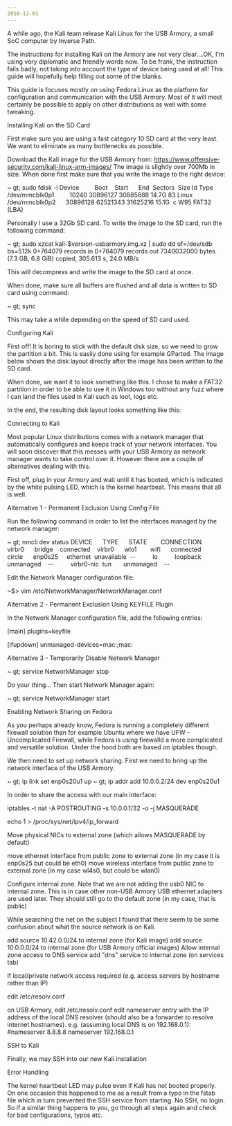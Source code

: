 ```yaml
---
2016-12-01
---
```


A while ago, the Kali team release Kali Linux for the USB Armory, a small SoC computer by Inverse Path.

The instructions for installing Kali on the Armory are not very clear....OK, I'm using very diplomatic and friendly words now. To be frank, the instruction fails badly, not taking into account the type of device being used at all! This guide will hopefully help filling out some of the blanks.

This guide is focuses mostly on using Fedora Linux as the platform for configuration and communication with the USB Armory. Most of it will most certainly be possible to apply on other distributions as well with some tweaking.

Installing Kali on the SD Card

First make sure you are using a fast category 10 SD card at the very least. We want to eliminate as many bottlenecks as possible.

Download the Kali image for the USB Armory from:
https://www.offensive-security.com/kali-linux-arm-images/
The image is slightly over 700Mb in size. When done first make sure that you write the image to the right device:

~
gt; sudo fdisk -l Device         Boot    Start      End  Sectors  Size Id Type /dev/mmcblk0p1         10240 30896127 30885888 14.7G 83 Linux /dev/mmcblk0p2      30896128 62521343 31625216 15.1G  c W95 FAT32 (LBA)

Personally I use a 32Gb SD card. To write the image to the SD card, run the following command:

~
gt; sudo xzcat kali-$version-usbarmory.img.xz | sudo dd of=/dev/sdb bs=512k 0+764079 records in 0+764079 records out 7340032000 bytes (7.3 GB, 6.8 GiB) copied, 305.613 s, 24.0 MB/s

This will decompress and write the image to the SD card at once.

When done, make sure all buffers are flushed and all data is written to SD card using command:

~
gt; sync

This may take a while depending on the speed of SD card used.

Configuring Kali

First off! It is boring to stick with the default disk size, so we need to grow the partition a bit. This is easily done using for example GParted. The image below shows the disk layout directly after the image has been written to the SD card.

When done, we want it to look something like this. I chose to make a FAT32 partition in order to be able to use it in Windows too without any fuzz where I can land the files used in Kali such as loot, logs etc.

In the end, the resulting disk layout looks something like this:

Connecting to Kali

Most popular Linux distributions comes with a network manager that automatically configures and keeps track of your network interfaces. You will soon discover that this messes with your USB Armory as network manager wants to take control over it. However there are a couple of alternatives dealing with this.

First off, plug in your Armory and wait until it has booted, which is indicated by the white pulsing LED, which is the kernel heartbeat. This means that all is well.

Alternative 1 - Permanent Exclusion Using Config File

Run the following command in order to list the interfaces managed by the network manager:

~
gt; nmcli dev status DEVICE      TYPE      STATE        CONNECTION virbr0      bridge    connected    virbr0      wlo1        wifi      connected    circle      enp0s25     ethernet  unavailable  --          lo          loopback  unmanaged    --          virbr0-nic  tun       unmanaged    --

Edit the Network Manager configuration file:

~$> vim /etc/NetworkManager/NetworkManager.conf

Alternative 2 - Permanent Exclusion Using KEYFILE Plugin


In the Network Manager configuration file, add the following entries:

[main]
plugins=keyfile

[ifupdown]
unmanaged-devices=mac:<mac1>;mac:<mac2>

Alternative 3 - Temporarily Disable Network Manager


~
gt; service NetworkManager stop

Do your thing... Then start Network Manager again:

~
gt; service NetworkManager start




Enabling Network Sharing on Fedora

As you perhaps already know, Fedora is running a completely different firewall solution than for example Ubuntu where we have UFW - Uncomplicated Firewall, while Fedora is using firewalld a more complicated and versatile solution. Under the hood both are based on iptables though.

We then need to set up network sharing. First we need to bring up the network interface of the USB Armory.

~
gt; ip link set enp0s20u1 up ~
gt; ip addr add 10.0.0.2/24 dev enp0s20u1

In order to share the access with our main interface:

iptables -t nat -A POSTROUTING -s 10.0.0.1/32 -o <IF> -j MASQUERADE




echo 1 > /proc/sys/net/ipv4/ip_forward







Move physical NICs to external zone (which allows MASQUERADE by default)

move ethernet interface from public zone to external zone (in my case it is enp0s25 but could be eth0)
move wireless interface from public zone to external zone (in my case wl4s0, but could be wlan0)

Configure internal zone. Note that we are not adding the usb0 NIC to internal zone. This is in case other non-USB Armory USB ethernet adapters are used later. They should still go to the default zone (in my case, that is public)

While searching the net on the subject I found that there seem to be some confusion about what the source network is on Kali.

add source 10.42.0.0/24 to internal zone (for Kali image)
add source 10.0.0.0/24 to internal zone (for USB Armory official images)
Allow internal zone access to DNS service
add "dns" service to internal zone (on services tab)

If local/private network access required (e.g. access servers by hostname rather than IP)

edit /etc/resolv.conf

on USB Armory, edit /etc/resolv.conf
edit nameserver entry with the IP address of the local DNS resolver (should also be a forwarder to resolve internet hostnames). e.g. (assuming local DNS is on 192.168.0.1):
#nameserver 8.8.8.8
nameserver 192.168.0.1

SSH to Kali

Finally, we may SSH into our new Kali installation

Error Handling

The kernel heartbeat LED may pulse even if Kali has not booted properly. On one occasion this happened to me as a result from a typo in the fstab file which in turn prevented the SSH service from starting. No SSH, no login. So if a similar thing happens to you, go through all steps again and check for bad configurations, typos etc.
